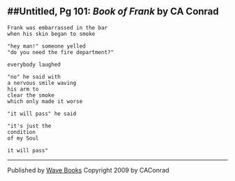 ##Untitled, Pg 101: _Book of Frank_ by CA Conrad
---

```
Frank was embarrassed in the bar
when his skin began to smoke
```

```
"hey man!" someone yelled
"do you need the fire department?"
```

```
everybody laughed
```

```
"no" he said with 
a nervous smile waving
his arm to 
clear the smoke
which only made it worse
```

```
"it will pass" he said
```

```
"it's just the 
condition 
of my Soul
```

```
it will pass"
```
----
Published by [Wave Books](www.wavepoetry.com)
Copyright 2009 by CAConrad
